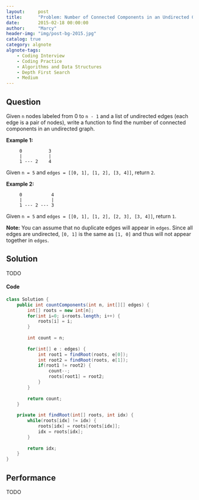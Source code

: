 ```yaml
---
layout:     post
title:      "Problem: Number of Connected Components in an Undirected Graph"
date:       2015-02-18 00:00:00
author:     "Marcy"
header-img: "img/post-bg-2015.jpg"
catalog: true
category: algnote
algnote-tags:
    - Coding Interview
    - Coding Practice
    - Algorithms and Data Structures
    - Depth First Search
    - Medium
---
```


## Question

Given `n` nodes labeled from 0 to `n - 1` and a list of undirected edges (each edge is a pair of nodes), write a function to find the number of connected components in an undirected graph.

**Example 1:**

```
     0          3
     |          |
     1 --- 2    4
```
Given `n = 5` and `edges = [[0, 1], [1, 2], [3, 4]]`, return `2`.

**Example 2:**

```
     0           4
     |           |
     1 --- 2 --- 3
```
Given `n = 5` and `edges = [[0, 1], [1, 2], [2, 3], [3, 4]]`, return `1`.

**Note:**
You can assume that no duplicate edges will appear in `edges`. Since all edges are undirected, `[0, 1]` is the same as `[1, 0]` and thus will not appear together in `edges`.

## Solution
TODO

#### Code
```java
class Solution {
    public int countComponents(int n, int[][] edges) {
        int[] roots = new int[n];
        for(int i=0; i<roots.length; i++) {
            roots[i] = i;
        }
        
        int count = n;
        
        for(int[] e : edges) {
            int root1 = findRoot(roots, e[0]);
            int root2 = findRoot(roots, e[1]);
            if(root1 != root2) {
                count--;
                roots[root1] = root2;
            }
        }
        
        return count;
    }
    
    private int findRoot(int[] roots, int idx) {
        while(roots[idx] != idx) {
            roots[idx] = roots[roots[idx]];
            idx = roots[idx];
        }
        
        return idx;
    }
}

```

## Performance
TODO
